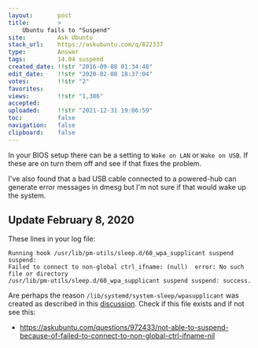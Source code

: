 ```yaml
---
layout:       post
title:        >
    Ubuntu fails to "Suspend"
site:         Ask Ubuntu
stack_url:    https://askubuntu.com/q/822337
type:         Answer
tags:         14.04 suspend
created_date: !!str "2016-09-08 01:34:48"
edit_date:    !!str "2020-02-08 18:37:04"
votes:        !!str "2"
favorites:    
views:        !!str "1,386"
accepted:     
uploaded:     !!str "2021-12-31 19:06:59"
toc:          false
navigation:   false
clipboard:    false
---
```


In your BIOS setup there can be a setting to `Wake on LAN` or `Wake on USB`. If these are on turn them off and see if that fixes the problem.

I've also found that a bad USB cable connected to a powered-hub can generate error messages in dmesg but I'm not sure if that would wake up the system.

## Update February 8, 2020

These lines in your log file:

``` 
Running hook /usr/lib/pm-utils/sleep.d/60_wpa_supplicant suspend suspend:
Failed to connect to non-global ctrl_ifname: (null)  error: No such file or directory
/usr/lib/pm-utils/sleep.d/60_wpa_supplicant suspend suspend: success.
```
Are perhaps the reason `/lib/systemd/system-sleep/wpasupplicant` was created as described in this [discussion][1]. Check if this file exists and if not see this:

- https://askubuntu.com/questions/972433/not-able-to-suspend-because-of-failed-to-connect-to-non-global-ctrl-ifname-nil


  [1]: https://bugs.debian.org/cgi-bin/bugreport.cgi?bug=835648
